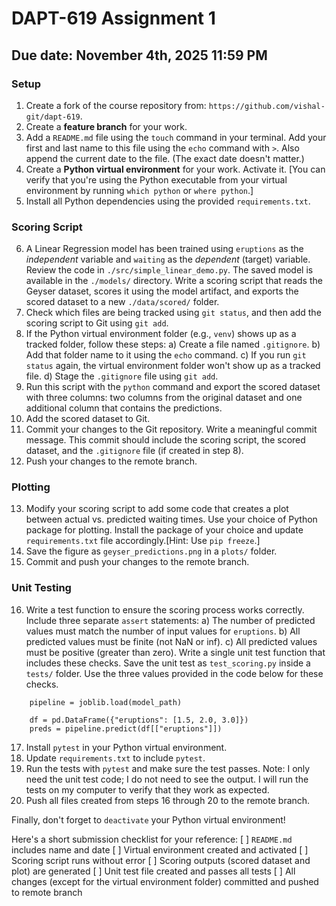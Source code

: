 # DAPT-619 Assignment 1
## Due date: November 4th, 2025 11:59 PM

### Setup
1. Create a fork of the course repository from: `https://github.com/vishal-git/dapt-619`.
2. Create a **feature branch** for your work. 
3. Add a `README.md` file using the `touch` command in your terminal. Add your first and last name to this file using the `echo` command with `>`. Also append the current date to the file. (The exact date doesn't matter.)
4. Create a **Python virtual environment** for your work. Activate it. [You can verify that you're using the Python executable from your virtual environment by running `which python` or `where python`.]
5. Install all Python dependencies using the provided `requirements.txt`.

### Scoring Script
6. A Linear Regression model has been trained using `eruptions` as the *independent* variable and `waiting` as the *dependent* (target) variable. Review the code in `./src/simple_linear_demo.py`. The saved model is available in the `./models/` directory.
Write a scoring script that reads the Geyser dataset, scores it using the model artifact, and exports the scored dataset to a new `./data/scored/` folder.
7. Check which files are being tracked using `git status`, and then add the scoring script to Git using `git add`.
8. If the Python virtual environment folder (e.g., `venv`) shows up as a tracked folder, follow these steps:
    a) Create a file named `.gitignore`.
    b) Add that folder name to it using the `echo` command. 
    c) If you run `git status` again, the virtual environment folder won't show up as a tracked file.
    d) Stage the `.gitignore` file using `git add`.
9. Run this script with the `python` command and export the scored dataset with three columns: two columns from the original dataset and one additional column that contains the predictions.
10. Add the scored dataset to Git.
11. Commit your changes to the Git repository. Write a meaningful commit message. This commit should include the scoring script, the scored dataset, and the `.gitignore` file (if created in step 8). 
12. Push your changes to the remote branch.

### Plotting
13. Modify your scoring script to add some code that creates a plot between actual vs. predicted waiting times. Use your choice of Python package for plotting. Install the package of your choice and update `requirements.txt` file accordingly.[Hint: Use `pip freeze`.]
14. Save the figure as `geyser_predictions.png` in a `plots/` folder.
15. Commit and push your changes to the remote branch. 

### Unit Testing
16. Write a test function to ensure the scoring process works correctly. Include three separate `assert` statements:
    a) The number of predicted values must match the number of input values for `eruptions`.
    b) All predicted values must be finite (not NaN or inf).
    c) All predicted values must be positive (greater than zero).
Write a single unit test function that includes these checks. Save the unit test as `test_scoring.py` inside a `tests/` folder.
Use the three values provided in the code below for these checks.
```
    pipeline = joblib.load(model_path)

    df = pd.DataFrame({"eruptions": [1.5, 2.0, 3.0]})
    preds = pipeline.predict(df[["eruptions"]])
```
17. Install `pytest` in your Python virtual environment.
18. Update `requirements.txt` to include `pytest`. 
19. Run the tests with `pytest` and make sure the test passes. Note: I only need the unit test code; I do not need to see the output. I will run the tests on my computer to verify that they work as expected.
20. Push all files created from steps 16 through 20 to the remote branch.

Finally, don't forget to `deactivate` your Python virtual environment!

Here's a short submission checklist for your reference:
[ ] `README.md` includes name and date
[ ] Virtual environment created and activated
[ ] Scoring script runs without error
[ ] Scoring outputs (scored dataset and plot) are generated
[ ] Unit test file created and passes all tests
[ ] All changes (except for the virtual environment folder) committed and pushed to remote branch